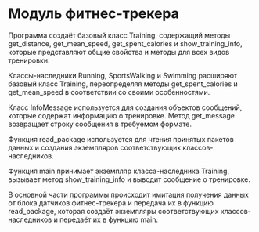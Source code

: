 # Модуль фитнес-трекера
Программа создаёт базовый класс Training, содержащий методы get_distance, get_mean_speed, get_spent_calories и show_training_info, которые представляют общие свойства и методы для всех видов тренировки.

Классы-наследники Running, SportsWalking и Swimming расширяют базовый класс Training, переопределяя методы get_spent_calories и get_mean_speed в соответствии со своими особенностями.

Класс InfoMessage используется для создания объектов сообщений, которые содержат информацию о тренировке. Метод get_message возвращает строку сообщения в требуемом формате.

Функция read_package используется для чтения принятых пакетов данных и создания экземпляров соответствующих классов-наследников.

Функция main принимает экземпляр класса-наследника Training, вызывает метод show_training_info и выводит сообщение о тренировке.

В основной части программы происходит имитация получения данных от блока датчиков фитнес-трекера и передача их в функцию read_package, которая создаёт экземпляры соответствующих классов-наследников и передаёт их в функцию main.
